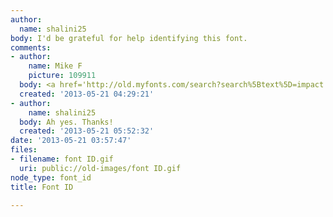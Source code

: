 ```yaml
---
author:
  name: shalini25
body: I'd be grateful for help identifying this font.
comments:
- author:
    name: Mike F
    picture: 109911
  body: <a href='http://old.myfonts.com/search?search%5Btext%5D=impact' target='_blank'>Impact</a>
  created: '2013-05-21 04:29:21'
- author:
    name: shalini25
  body: Ah yes. Thanks!
  created: '2013-05-21 05:52:32'
date: '2013-05-21 03:57:47'
files:
- filename: font ID.gif
  uri: public://old-images/font ID.gif
node_type: font_id
title: Font ID

---
```

